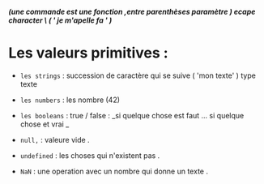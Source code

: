 <strong><em> (une commande est une fonction ,entre parenthèses paramètre )
            ecape character    \    (   ' je m\'apelle fa ' ) </strong></em>
            
# Les valeurs primitives :

+ `les strings` : succession de caractère qui se suive  ( 'mon texte' ) type texte 

+ `les numbers` : les nombre  (42)

+ `les booleans` : true / false : _si quelque chose est faut ... si quelque chose et vrai _

+ `null,` : valeure vide .

+ `undefined` : les choses qui n'existent pas .

+ `NaN` : une operation avec un nombre qui donne un texte .